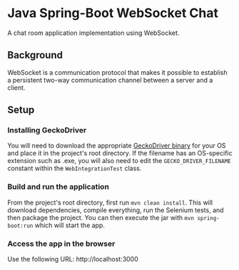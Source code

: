# Java Spring-Boot WebSocket Chat
A chat room application implementation using WebSocket.

## Background
WebSocket is a communication protocol that makes it possible to establish a persistent two-way communication channel between a
server and a client.

## Setup
### Installing GeckoDriver
You will need to download the appropriate [GeckoDriver binary](https://github.com/mozilla/geckodriver/releases) for your OS and place it in the project's root directory. If the filename has an OS-specific extension such as .exe, you will also need to edit the `GECKO_DRIVER_FILENAME` constant within the `WebIntegrationTest` class.

### Build and run the application
From the project's root directory, first run `mvn clean install`. This will download dependencies, compile everything, run the Selenium tests, and then package the project. You can then execute the jar with `mvn spring-boot:run` which will start the app.

### Access the app in the browser
Use the following URL: http://localhost:3000
